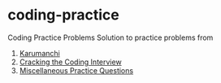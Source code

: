 # coding-practice
Coding Practice Problems
Solution to practice problems from  
1. [Karumanchi](https://github.com/mandeep147/coding-practice/tree/master/src/edu/mandeep/karumanchi)
2. [Cracking the Coding Interview](https://github.com/mandeep147/coding-practice/tree/master/src/edu/mandeep/ctci)  
3. [Miscellaneous Practice Questions](https://github.com/mandeep147/coding-practice/tree/master/src/edu/mandeep/practice)  
